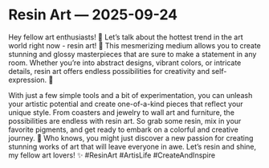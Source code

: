 # Resin Art — 2025-09-24

Hey fellow art enthusiasts! 🎨 Let’s talk about the hottest trend in the art world right now - resin art! 🌟 This mesmerizing medium allows you to create stunning and glossy masterpieces that are sure to make a statement in any room. Whether you’re into abstract designs, vibrant colors, or intricate details, resin art offers endless possibilities for creativity and self-expression. 💫

With just a few simple tools and a bit of experimentation, you can unleash your artistic potential and create one-of-a-kind pieces that reflect your unique style. From coasters and jewelry to wall art and furniture, the possibilities are endless with resin art. So grab some resin, mix in your favorite pigments, and get ready to embark on a colorful and creative journey. 🌈 Who knows, you might just discover a new passion for creating stunning works of art that will leave everyone in awe. Let’s resin and shine, my fellow art lovers! ✨ #ResinArt #ArtisLife #CreateAndInspire